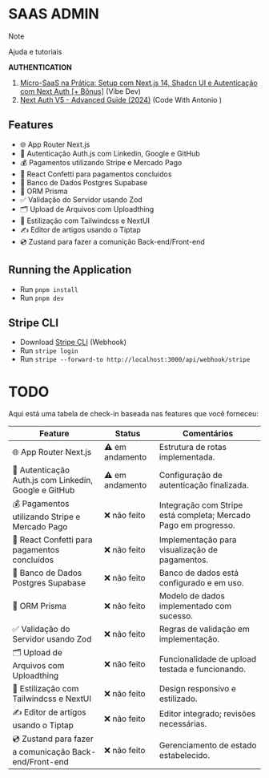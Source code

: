 # SAAS ADMIN

> [!NOTE]
> Ajuda e tutoriais
>
> **AUTHENTICATION** 
> 1. [Micro-SaaS na Prática: Setup com Next.js 14, Shadcn UI e Autenticação com Next Auth [+ Bônus]](https://youtu.be/Lvxpl0bwYf8) (Vibe Dev)
> 2. [Next Auth V5 - Advanced Guide (2024)](https://youtu.be/1MTyCvS05V4?list=PL45i6mPs-nehL258s7ITf4yp53ErESKs4) (Code With Antonio
)


## Features

- 🌐 App Router Next.js
- 🔐 Autenticação Auth.js com Linkedin, Google e GitHub
- 💰 Pagamentos utilizando Stripe e Mercado Pago
- 🎊 React Confetti para pagamentos concluidos
- 🎲 Banco de Dados Postgres Supabase
- 💨 ORM Prisma
- ✅ Validação do Servidor usando Zod
- 🗂️ Upload de Arquivos com Uploadthing
- 🎨 Estilização com Tailwindcss e NextUI
- ✍️ Editor de artigos usando o Tiptap
- 💿 Zustand para fazer a comunição Back-end/Front-end

## Running the Application

- Run `pnpm install`
- Run `pnpm dev`

## Stripe CLI

- Download [Stripe CLI](https://docs.stripe.com/stripe-cli) (Webhook)
- Run `stripe login`
- Run `stripe --forward-to http://localhost:3000/api/webhook/stripe`

# TODO

Aqui está uma tabela de check-in baseada nas features que você forneceu:

| Feature                                                    | Status       | Comentários                          |
|-----------------------------------------------------------|--------------|-------------------------------------|
| 🌐 App Router Next.js                                     | ⚠️ em andamento | Estrutura de rotas implementada.    |
| 🔐 Autenticação Auth.js com Linkedin, Google e GitHub     | ⚠️ em andamento | Configuração de autenticação finalizada. |
| 💰 Pagamentos utilizando Stripe e Mercado Pago             | ❌ não feito | Integração com Stripe está completa; Mercado Pago em progresso. |
| 🎊 React Confetti para pagamentos concluídos              | ❌ não feito | Implementação para visualização de pagamentos. |
| 🎲 Banco de Dados Postgres Supabase                        | ❌ não feito | Banco de dados está configurado e em uso. |
| 💨 ORM Prisma                                             | ❌ não feito | Modelo de dados implementado com sucesso. |
| ✅ Validação do Servidor usando Zod                        | ❌ não feito | Regras de validação em implementação. |
| 🗂️ Upload de Arquivos com Uploadthing                     | ❌ não feito | Funcionalidade de upload testada e funcionando. |
| 🎨 Estilização com Tailwindcss e NextUI                   | ❌ não feito | Design responsivo e estilizado.     |
| ✍️ Editor de artigos usando o Tiptap                      | ❌ não feito | Editor integrado; revisões necessárias. |
| 💿 Zustand para fazer a comunicação Back-end/Front-end    | ❌ não feito | Gerenciamento de estado estabelecido. |